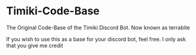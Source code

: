 # Timiki-Code-Base
The Original Code-Base of the Timiki Discord Bot. Now known as terrabite

If you wish to use this as a base for your discord bot, feel free. I only ask that you give me credit
